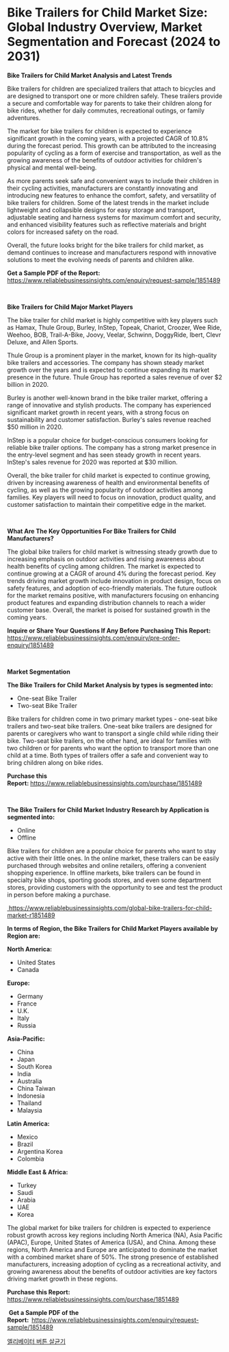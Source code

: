 <p><h1>Bike Trailers for Child Market Size: Global Industry Overview, Market Segmentation and Forecast (2024 to 2031)</h1></p><p><strong>Bike Trailers for Child Market Analysis and Latest Trends</strong></p>
<p><p>Bike trailers for children are specialized trailers that attach to bicycles and are designed to transport one or more children safely. These trailers provide a secure and comfortable way for parents to take their children along for bike rides, whether for daily commutes, recreational outings, or family adventures.</p><p>The market for bike trailers for children is expected to experience significant growth in the coming years, with a projected CAGR of 10.8% during the forecast period. This growth can be attributed to the increasing popularity of cycling as a form of exercise and transportation, as well as the growing awareness of the benefits of outdoor activities for children's physical and mental well-being.</p><p>As more parents seek safe and convenient ways to include their children in their cycling activities, manufacturers are constantly innovating and introducing new features to enhance the comfort, safety, and versatility of bike trailers for children. Some of the latest trends in the market include lightweight and collapsible designs for easy storage and transport, adjustable seating and harness systems for maximum comfort and security, and enhanced visibility features such as reflective materials and bright colors for increased safety on the road.</p><p>Overall, the future looks bright for the bike trailers for child market, as demand continues to increase and manufacturers respond with innovative solutions to meet the evolving needs of parents and children alike.</p></p>
<p><strong>Get a Sample PDF of the Report:&nbsp;</strong> <a href="https://www.reliablebusinessinsights.com/enquiry/request-sample/1851489">https://www.reliablebusinessinsights.com/enquiry/request-sample/1851489</a></p>
<p>&nbsp;</p>
<p><strong>Bike Trailers for Child Major Market Players</strong></p>
<p><p>The bike trailer for child market is highly competitive with key players such as Hamax, Thule Group, Burley, InStep, Topeak, Chariot, Croozer, Wee Ride, Weehoo, BOB, Trail-A-Bike, Joovy, Veelar, Schwinn, DoggyRide, Ibert, Clevr Deluxe, and Allen Sports.</p><p>Thule Group is a prominent player in the market, known for its high-quality bike trailers and accessories. The company has shown steady market growth over the years and is expected to continue expanding its market presence in the future. Thule Group has reported a sales revenue of over $2 billion in 2020.</p><p>Burley is another well-known brand in the bike trailer market, offering a range of innovative and stylish products. The company has experienced significant market growth in recent years, with a strong focus on sustainability and customer satisfaction. Burley's sales revenue reached $50 million in 2020.</p><p>InStep is a popular choice for budget-conscious consumers looking for reliable bike trailer options. The company has a strong market presence in the entry-level segment and has seen steady growth in recent years. InStep's sales revenue for 2020 was reported at $30 million.</p><p>Overall, the bike trailer for child market is expected to continue growing, driven by increasing awareness of health and environmental benefits of cycling, as well as the growing popularity of outdoor activities among families. Key players will need to focus on innovation, product quality, and customer satisfaction to maintain their competitive edge in the market.</p></p>
<p>&nbsp;</p>
<p><strong>What Are The Key Opportunities For Bike Trailers for Child Manufacturers?</strong></p>
<p><p>The global bike trailers for child market is witnessing steady growth due to increasing emphasis on outdoor activities and rising awareness about health benefits of cycling among children. The market is expected to continue growing at a CAGR of around 4% during the forecast period. Key trends driving market growth include innovation in product design, focus on safety features, and adoption of eco-friendly materials. The future outlook for the market remains positive, with manufacturers focusing on enhancing product features and expanding distribution channels to reach a wider customer base. Overall, the market is poised for sustained growth in the coming years.</p></p>
<p><strong>Inquire or Share Your Questions If Any Before Purchasing This Report:</strong> <a href="https://www.reliablebusinessinsights.com/enquiry/pre-order-enquiry/1851489">https://www.reliablebusinessinsights.com/enquiry/pre-order-enquiry/1851489</a></p>
<p>&nbsp;</p>
<p><strong>Market Segmentation</strong></p>
<p><strong>The Bike Trailers for Child Market Analysis by types is segmented into:</strong></p>
<p><ul><li>One-seat Bike Trailer</li><li>Two-seat Bike Trailer</li></ul></p>
<p><p>Bike trailers for children come in two primary market types - one-seat bike trailers and two-seat bike trailers. One-seat bike trailers are designed for parents or caregivers who want to transport a single child while riding their bike. Two-seat bike trailers, on the other hand, are ideal for families with two children or for parents who want the option to transport more than one child at a time. Both types of trailers offer a safe and convenient way to bring children along on bike rides.</p></p>
<p><strong>Purchase this Report:&nbsp;</strong><a href="https://www.reliablebusinessinsights.com/purchase/1851489">https://www.reliablebusinessinsights.com/purchase/1851489</a></p>
<p>&nbsp;</p>
<p><strong>The Bike Trailers for Child Market Industry Research by Application is segmented into:</strong></p>
<p><ul><li>Online</li><li>Offline</li></ul></p>
<p><p>Bike trailers for children are a popular choice for parents who want to stay active with their little ones. In the online market, these trailers can be easily purchased through websites and online retailers, offering a convenient shopping experience. In offline markets, bike trailers can be found in specialty bike shops, sporting goods stores, and even some department stores, providing customers with the opportunity to see and test the product in person before making a purchase.</p></p>
<p><a href="https://www.reliablebusinessinsights.com/global-bike-trailers-for-child-market-r1851489">&nbsp;https://www.reliablebusinessinsights.com/global-bike-trailers-for-child-market-r1851489</a></p>
<p><strong>In terms of Region, the Bike Trailers for Child Market Players available by Region are:</strong></p>
<p>
    <p> <strong> North America: </strong>
        <ul>
            <li>United States</li>
            <li>Canada</li>
        </ul>
        </p> 
    <p> <strong> Europe: </strong>
        <ul>
            <li>Germany</li>
            <li>France</li>
            <li>U.K.</li>
            <li>Italy</li>
            <li>Russia</li>
        </ul>
        </p> 
    <p> <strong> Asia-Pacific: </strong>
        <ul>
            <li>China</li>
            <li>Japan</li>
            <li>South Korea</li>
            <li>India</li>
            <li>Australia</li>
            <li>China Taiwan</li>
            <li>Indonesia</li>
            <li>Thailand</li>
            <li>Malaysia</li>
        </ul>
        </p> 
    <p> <strong> Latin America: </strong>
        <ul>
            <li>Mexico</li>
            <li>Brazil</li>
            <li>Argentina Korea</li>
            <li>Colombia</li>
        </ul>
        </p> 
    <p> <strong> Middle East & Africa: </strong>
        <ul>
            <li>Turkey</li>
            <li>Saudi</li>
            <li>Arabia</li>
            <li>UAE</li>
            <li>Korea</li>
        </ul>
    </p>
    </p>
<p><p>The global market for bike trailers for children is expected to experience robust growth across key regions including North America (NA), Asia Pacific (APAC), Europe, United States of America (USA), and China. Among these regions, North America and Europe are anticipated to dominate the market with a combined market share of 50%. The strong presence of established manufacturers, increasing adoption of cycling as a recreational activity, and growing awareness about the benefits of outdoor activities are key factors driving market growth in these regions.</p></p>
<p><strong>Purchase this Report: </strong><a href="https://www.reliablebusinessinsights.com/purchase/1851489">https://www.reliablebusinessinsights.com/purchase/1851489</a></p>
<p>&nbsp;<strong>Get a Sample PDF of the Report:&nbsp;&nbsp;</strong><a href="https://www.reliablebusinessinsights.com/enquiry/request-sample/1851489">https://www.reliablebusinessinsights.com/enquiry/request-sample/1851489</a></p>
<p><strong></strong></p>
<p><p><a href="https://medium.com/@witoldadamczyk1904/%EC%97%98%EB%A6%AC%EB%B2%A0%EC%9D%B4%ED%84%B0-%EB%B2%84%ED%8A%BC-%EC%82%B4%EA%B7%A0%EA%B8%B0-%EC%8B%9C%EC%9E%A5-%EC%8B%9C%EC%9E%A5-cagr-%EC%8B%9C%EC%9E%A5-%EB%8F%99%ED%96%A5-%EB%B0%8F-%EC%84%B1%EC%9E%A5-%EC%A0%84%EB%9E%B5%EC%97%90-%EB%8C%80%ED%95%9C-%ED%86%B5%EC%B0%B0%EB%A0%A5-8b49a99ae448">엘리베이터 버튼 살균기</a></p></p>